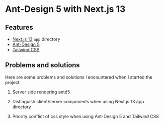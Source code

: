# Ant-Design 5 with Next.js 13 

## Features

- [Next.js 13](https://github.com/vercel/next.js) `app` directory
- [Ant-Design 5](https://github.com/ant-design/ant-design)
- [Tailwind CSS](https://github.com/tailwindlabs/tailwindcss)

## Problems and solutions

Here are some problems and solutions I encountered when I started the project

1. Server side rendering antd5

2. Distinguish client/server components when using Next.js 13 app directory

3. Priority conflict of css style when using Ant-Design 5 and Tailwind CSS

